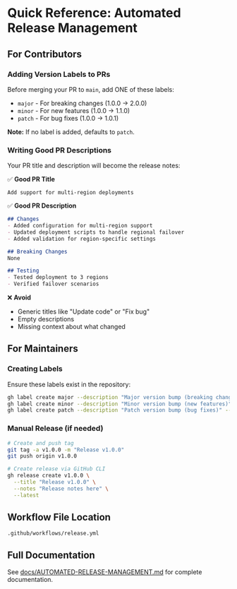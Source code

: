 # Quick Reference: Automated Release Management

## For Contributors

### Adding Version Labels to PRs

Before merging your PR to `main`, add ONE of these labels:

- `major` - For breaking changes (1.0.0 → 2.0.0)
- `minor` - For new features (1.0.0 → 1.1.0)  
- `patch` - For bug fixes (1.0.0 → 1.0.1)

**Note:** If no label is added, defaults to `patch`.

### Writing Good PR Descriptions

Your PR title and description will become the release notes:

✅ **Good PR Title**
```
Add support for multi-region deployments
```

✅ **Good PR Description**
```markdown
## Changes
- Added configuration for multi-region support
- Updated deployment scripts to handle regional failover
- Added validation for region-specific settings

## Breaking Changes
None

## Testing
- Tested deployment to 3 regions
- Verified failover scenarios
```

❌ **Avoid**
- Generic titles like "Update code" or "Fix bug"
- Empty descriptions
- Missing context about what changed

## For Maintainers

### Creating Labels

Ensure these labels exist in the repository:

```bash
gh label create major --description "Major version bump (breaking changes)" --color "d73a4a"
gh label create minor --description "Minor version bump (new features)" --color "0075ca"
gh label create patch --description "Patch version bump (bug fixes)" --color "cfd3d7"
```

### Manual Release (if needed)

```bash
# Create and push tag
git tag -a v1.0.0 -m "Release v1.0.0"
git push origin v1.0.0

# Create release via GitHub CLI
gh release create v1.0.0 \
  --title "Release v1.0.0" \
  --notes "Release notes here" \
  --latest
```

## Workflow File Location

`.github/workflows/release.yml`

## Full Documentation

See [docs/AUTOMATED-RELEASE-MANAGEMENT.md](./AUTOMATED-RELEASE-MANAGEMENT.md) for complete documentation.
